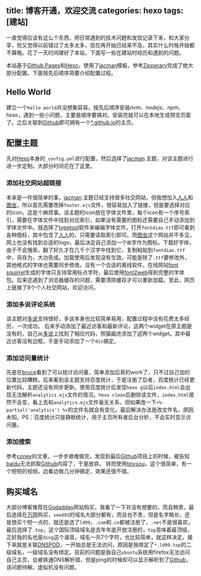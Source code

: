 title: 博客开通，欢迎交流
categories: hexo
tags: [建站]
---
一直觉得应该有这么个东西，把日常遇到的技术问题和发现记录下来，和大家分享，但又觉得以前错过了太多太多，现在再开始已经来不及，其实什么时候开始都不算晚。花了一天时间建好了本站，下面写一些在建站时经历和遇到的问题。

<!-- more -->

本站基于[Github Pages](pages.github.com)和[Hexo](http://hexo.io/)，使用了[jacman](https://github.com/wuchong/jacman)模板，参考[Zipperary](http://zipperary.com/categories/hexo/)完成了绝大部分配置。下面按先后顺序简要介绍配置过程。


## Hello World
建立一个`hello world`并没想象容易。按先后顺序安装*nvm*、*nodejs*、*npm*、*hexo*，遇到一些小问题，主要是顺序要搞对。安装完就可以在本地生成预览页面了。之后关联到[Github](https://github.com/)即可拥有一个[*.github.io](http://seed93.github.io)的主页。

## 配置主题
先对[Hexo](http://hexo.io/)本身的`_config.yml`进行配置，然后选择了[jacman](https://github.com/wuchong/jacman) 主题，对该主题进行进一步定制。大部分时间花在了这里。

### 添加社交网站超链接
本来是一件很简单的事，[jacman](https://github.com/wuchong/jacman) 主题已经支持很多社交网站，但我想加入[人人](http://www.renren.com)和[图虫](http://tuchong.com)，所以首先需要改掉`footer.ejs`文件，很容易加入了链接，但是要选择对应的icon，这是个麻烦事。该主题的icon放在字体文件里，每个icon有一个序号索引，需要在字体文件中找到对应索引，如果没有需要的图标还需要自己手动添加到字体文件中。我选择了[typetool](http://www.fontlab.com/font-editor/typetool/)软件来编辑字体文件，打开`fontdiao.ttf`即可看到各种图标，其中包含了[人人](http://www.renren.com)的，只需要读取索引即可。而[图虫](http://tuchong.com)这个网站并不多见，网上也没有找到合适的logo，最后决定自己添加一个`图`字作为图标。下载好字体，由于不会搜索，翻了好久才在几千个汉字中找到它，复制粘贴到`fontdiao.ttf`中，另存为，大功告成。加载使用后发现没有生效，可能是除了`.ttf`要修改外，其他格式的字体也需要同步修改。没有一个合适的离线软件，在线网站[font squirrel](http://www.fontsquirrel.com/tools/webfont-generator)生成的字体只支持常用标点字符，最后使用[font2web](http://www.font2web.com/)得到完整的字体包。后来还遇到了浏览器缓存的问题，需要清除缓存才可以重新加载。至此，网页上链接了8个个人社交网站，欢迎访问。

### 添加多说评论系统
该主题对[多说](http://duoshuo.com/)支持很好，多说本身也比较简单易用，配置过程中没有花费太多经历，一次成功。
后来手动添加了最近访客和最新评论，这两个widget在原主题是没有的，自己从[多说](http://duoshuo.com/)上找到了相应代码，照猫画虎添加了这两个widget。其中最近访客没有边框，于是手动添加了一个`div`搞定。

### 添加访问量统计
先是在[bruce](http://service.ibruce.info/)看到了可以统计访问量，简单添加后真的work了，只不过自己加的位置比较糟糕。后来看到该主题支持百度统计，于是注册了后者，百度统计已经更新代码，主题还没有同步更新。使用百度统计后发现`hexo g`以后`index.html`会出现无法解析`analytics.ejs`文件的情况。`hexo clean`后删除该文件，`index.html`居然不会变，看上去和`analytics.ejs`文件毫无关系，但如果改一下`<%- partial('analytics') %>`的文件名就会有变化。最后解决办法是改文件名，原因未知。PS：百度统计只是静默统计，用于主页所有者后台分析，不会实时显示访问量。

### 添加搜索
参考[coney](http://gengbiao.me/hexo/hexo%E6%B7%BB%E5%8A%A0%E7%99%BE%E5%BA%A6%E7%AB%99%E5%86%85%E6%90%9C%E7%B4%A2/)的文章，一步步艰难做完，发现到最后[Github](https://github.com/coneycode/hexo-generator-baidu-sitemap)项目上的时候，被告知[baidu](http://www.baidu.com)无法抓取[Github](https://github.com/)内容了，于是放弃。
转而使用[tinysou](http://tinysou.com/)，这个很简单，有一个短短的视频，边看边做几分钟搞定，效果还很不错。

## 购买域名
大部分博客推荐在[Godadday](https://www.godaddy.com)网站购买，我看了一下并没有想要的，而且稍贵，最后选择在[万网](http://www.net.cn/)购买，`seed93`的域名大部分都有，而且也不贵，但是名字略长，还是想买个短一点的，就还是选了`ld99`，`.com`和`.cn`都被注册了，`.net`不是很喜欢，最后选择了`.top`，这个国际顶级域名是去年年底开放注册的，`top`意味着最顶级，正好我的名也是`ding`这个谐音，域名一共7个字符，也比较简单，就这样决定。接下来就是关联[DNSPOD](https://www.dnspod.cn)，一开始总是无法访问，原因是我绑定了`*.ld99.top`的二级域名，一级域名没有绑定。目前的问题是我自己`ubuntu`系统用firefox无法访问自己主页，会被铁通DNS解析错，但是ping的时候却可以显示解析到了[Github](https://github.com/)，该问题待解。虚拟机没有问题。
